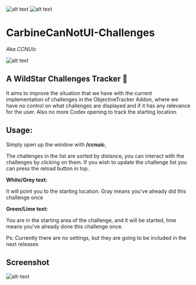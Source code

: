 ![alt text](https://img.shields.io/badge/WildStar%20API-15-9975B9.svg "API Version")
![alt text](https://img.shields.io/badge/Version-0.0.7-9975B9.svg "Version of the plugin")

# CarbineCanNotUI-Challenges
_Aka CCNUIc_

![alt text](https://i.imgsafe.org/59cacf0843.png "Logo")

## A WildStar Challenges Tracker 📶

It aims to improve the situation that we have with the current implementation of challenges in the ObjectiveTracker Addon, where we have no control on what challenges are displayed and if it has any relevance for the user. Also no more Codex opening to track the starting location.

## Usage:
Simply open up the window with __/ccnuic__, 

The challenges in the list are sorted by distance, you can interact with the challenges by clicking on them. If you wish to update the challenge list you can press the reload button in top.

__White/Grey text:__

It will point you to the starting location. Gray means you've already did this challenge once

__Green/Lime text:__

You are in the starting area of the challenge, and it will be started, lime means you've already done this challenge once.

Ps: Currently there are no settings, but they are going to be included in the next releases

## Screenshot

![alt-text](https://i.imgsafe.org/581a496037.jpg "Screenshot of the Plugin, in Illium")
